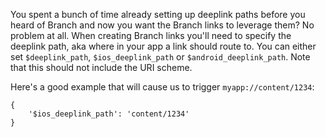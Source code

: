 You spent a bunch of time already setting up deeplink paths before you heard of Branch and now you want the Branch links to leverage them? No problem at all. When creating Branch links you'll need to specify the deeplink path, aka where in your app a link should route to. You can either set `$deeplink_path`, `$ios_deeplink_path` or `$android_deeplink_path`. Note that this should not include the URI scheme. 

Here's a good example that will cause us to trigger `myapp://content/1234`:

```
{
	'$ios_deeplink_path': 'content/1234'
}
```
